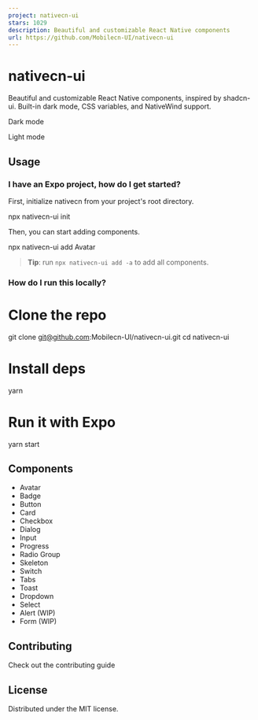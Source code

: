 ```yaml
---
project: nativecn-ui
stars: 1029
description: Beautiful and customizable React Native components
url: https://github.com/Mobilecn-UI/nativecn-ui
---
```


nativecn-ui
===========

Beautiful and customizable React Native components, inspired by shadcn-ui. Built-in dark mode, CSS variables, and NativeWind support.

Dark mode

Light mode

Usage
-----

### I have an Expo project, how do I get started?

First, initialize nativecn from your project's root directory.

npx nativecn-ui init

Then, you can start adding components.

npx nativecn-ui add Avatar

> **Tip**: run `npx nativecn-ui add -a` to add all components.

### How do I run this locally?

# Clone the repo
git clone git@github.com:Mobilecn-UI/nativecn-ui.git
cd nativecn-ui

# Install deps
yarn

# Run it with Expo
yarn start

Components
----------

-   Avatar
-   Badge
-   Button
-   Card
-   Checkbox
-   Dialog
-   Input
-   Progress
-   Radio Group
-   Skeleton
-   Switch
-   Tabs
-   Toast
-   Dropdown
-   Select
-   Alert (WIP)
-   Form (WIP)

Contributing
------------

Check out the contributing guide

License
-------

Distributed under the MIT license.

